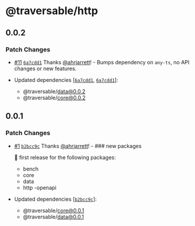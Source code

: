 # @traversable/http

## 0.0.2

### Patch Changes

- [#11](https://github.com/traversable/traversable/pull/11) [`6a7cdd1`](https://github.com/traversable/traversable/commit/6a7cdd1815eefdb47b6faf27cd27e7c060339d24) Thanks [@ahrjarrett](https://github.com/ahrjarrett)! - Bumps dependency on `any-ts`, no API changes or new features.

- Updated dependencies [[`6a7cdd1`](https://github.com/traversable/traversable/commit/6a7cdd1815eefdb47b6faf27cd27e7c060339d24), [`6a7cdd1`](https://github.com/traversable/traversable/commit/6a7cdd1815eefdb47b6faf27cd27e7c060339d24)]:
  - @traversable/data@0.0.2
  - @traversable/core@0.0.2

## 0.0.1

### Patch Changes

- [#1](https://github.com/traversable/traversable/pull/1) [`b2bcc9c`](https://github.com/traversable/traversable/commit/b2bcc9c676d775e4189c5c0fdd7e152e45d18bf8) Thanks [@ahrjarrett](https://github.com/ahrjarrett)! - ### new packages

  :tada: first release for the following packages:

  - bench
  - core
  - data
  - http -openapi

- Updated dependencies [[`b2bcc9c`](https://github.com/traversable/traversable/commit/b2bcc9c676d775e4189c5c0fdd7e152e45d18bf8)]:
  - @traversable/core@0.0.1
  - @traversable/data@0.0.1
